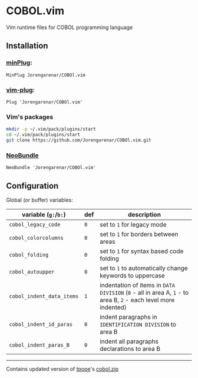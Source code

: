 COBOL.vim
=========

Vim runtime files for COBOL programming language

## Installation
### [minPlug](https://github.com/Jorengarenar/minPlug):
```
MinPlug Jorengarenar/COBOl.vim
```

### [vim-plug](https://github.com/junegunn/vim-plug):
```vim
Plug 'Jorengarenar/COBOl.vim'
```

### Vim's packages
```bash
mkdir -p ~/.vim/pack/plugins/start
cd ~/.vim/pack/plugins/start
git clone https://github.com/Jorengarenar/COBOl.vim.git
```

### [NeoBundle](https://github.com/Shougo/neobundle.vim)
```vim
NeoBundle 'Jorengarenar/COBOl.vim'
```

## Configuration

Global (or buffer) variables:

|    variable (`g:`/`b:`)   |   def   | description |
|---------------------------|---------|-------------|
| `cobol_legacy_code`       |   `0`   | set to `1` for legacy mode
| `cobol_colorcolumns`      |   `0`   | set to `1` for borders between areas
| `cobol_folding`           |   `0`   | set to `1` for syntax based code folding
| `cobol_autoupper`         |   `0`   | set to `1` to automatically change keywords to uppercase
| `cobol_indent_data_items` |   `1`   | indentation of items in `DATA DIVISION` (`0` - all in area A, `1` - to area B, `2` - each level more indented)
| `cobol_indent_id_paras`   |   `0`   | indent paragraphs in `IDENTIFICATION DIVISION` to area B
| `cobol_indent_paras_B`    |   `0`   | indent all paragraphs declarations to area B

---

Contains updated version of [tpope](https://github.com/tpope)'s [cobol.zip](http://www.vim.org/scripts/script.php?script_id=1655)
